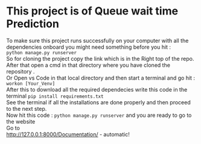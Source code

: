 # This project is of Queue wait time Prediction
To make sure this project runs successfully on your computer with all the dependencies onboard you might need something before you hit :  
`python manage.py runserver`    
So for cloning the project copy the link which is in the Right top of the repo.  
After that open a cmd in that directory where you have cloned the repository .     
Or Open vs Code in that local directory and then start a terminal and go hit : `workon [Your_Venv]`     
After this to download all the required dependecies write this code in the terminal `pip install requirements.txt`   
See the terminal if all the installations are done properly and then proceed to the next step.  
Now hit this code : `python manage.py runserver` and you are ready to go to the website  
Go to   
http://127.0.0.1:8000/Documentation/ - automatic!
[](http://127.0.0.1:8000/Documentation/)
